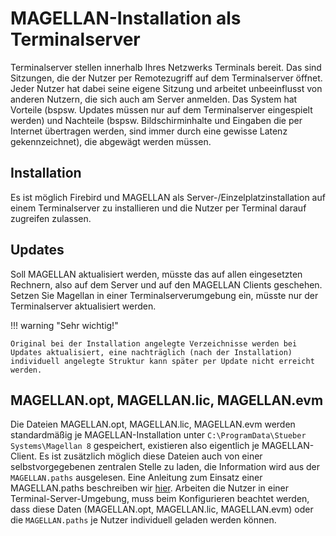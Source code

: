 # MAGELLAN-Installation als Terminalserver

Terminalserver stellen innerhalb Ihres Netzwerks Terminals bereit. Das sind Sitzungen, die der Nutzer per Remotezugriff auf dem Terminalserver öffnet.
Jeder Nutzer hat dabei seine eigene Sitzung und arbeitet unbeeinflusst von anderen Nutzern, die sich auch am Server anmelden. Das System hat Vorteile (bspsw. Updates müssen nur auf dem Terminalserver eingespielt werden) und Nachteile (bspsw. Bildschirminhalte und Eingaben die per Internet übertragen werden, sind immer durch eine gewisse Latenz gekennzeichnet), die abgewägt werden müssen.

## Installation

Es ist möglich Firebird und MAGELLAN als Server-/Einzelplatzinstallation auf einem Terminalserver zu installieren und die Nutzer per Terminal darauf zugreifen zulassen.

## Updates

Soll MAGELLAN aktualisiert werden, müsste das auf allen eingesetzten Rechnern, also auf dem Server und auf den MAGELLAN Clients geschehen. Setzen Sie Magellan in einer Terminalserverumgebung ein, müsste nur der Terminalserver aktualisiert werden.

!!! warning "Sehr wichtig!"

    Original bei der Installation angelegte Verzeichnisse werden bei Updates aktualisiert, eine nachträglich (nach der Installation) individuell angelegte Struktur kann später per Update nicht erreicht werden.

## MAGELLAN.opt, MAGELLAN.lic, MAGELLAN.evm

Die Dateien MAGELLAN.opt, MAGELLAN.lic, MAGELLAN.evm werden standardmäßig je MAGELLAN-Installation unter `C:\ProgramData\Stueber Systems\Magellan 8` gespeichert, existieren also eigentlich je MAGELLAN-Client. Es ist zusätzlich möglich diese Dateien auch von einer selbstvorgegebenen zentralen Stelle zu laden, die Information wird aus der `MAGELLAN.paths` ausgelesen.
Eine Anleitung zum Einsatz einer MAGELLAN.paths beschreiben wir [hier](https://doc.magellan.stueber.de/schulverwaltung/installation/die-pathsdatei/).
Arbeiten die Nutzer in einer Terminal-Server-Umgebung, muss beim Konfigurieren beachtet werden, dass diese Daten (MAGELLAN.opt, MAGELLAN.lic, MAGELLAN.evm) oder die `MAGELLAN.paths` je Nutzer individuell geladen werden können.